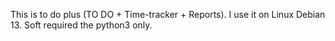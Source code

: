 This is to do plus (TO DO + Time-tracker + Reports). I use it on Linux Debian 13. Soft required the python3 only.
